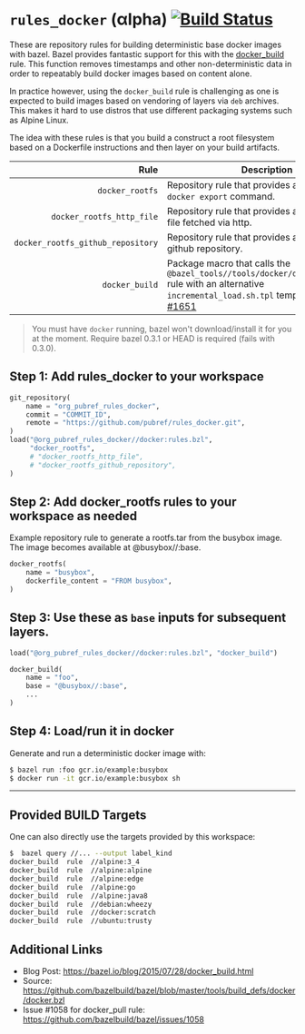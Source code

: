 # `rules_docker` (αlpha) [![Build Status](https://travis-ci.org/pubref/rules_docker.svg?branch=master)](https://travis-ci.org/pubref/rules_docker)

These are repository rules for building deterministic base docker
images with bazel.  Bazel provides fantastic support for this with the
[docker_build](https://bazel.io/docs/be/docker.html) rule.  This function removes timestamps and other
non-deterministic data in order to repeatably build docker images
based on content alone.

In practice however, using the `docker_build` rule is challenging as
one is expected to build images based on vendoring of layers via `deb`
archives.  This makes it hard to use distros that use different
packaging systems such as Alpine Linux.

The idea with these rules is that you build a construct a root
filesystem based on a Dockerfile instructions and then layer on your
build artifacts.

| Rule | Description |
| ---: | ---- |
| `docker_rootfs` | Repository rule that provides a rootfs from the `docker export` command. |
| `docker_rootfs_http_file` | Repository rule that provides a rootfs from a file fetched via http. |
| `docker_rootfs_github_repository` | Repository rule that provides a rootfs from a github repository. |
| `docker_build` | Package macro that calls the `@bazel_tools//tools/docker/docker_build.bzl` rule with an alternative `incremental_load.sh.tpl` template file. See [#1651](https://github.com/bazelbuild/bazel/issues/1651) |

> You must have `docker` running, bazel won't download/install it for
> you at the moment.  Require bazel 0.3.1 or HEAD is required (fails
> with 0.3.0).

## Step 1: Add rules_docker to your workspace

```python
git_repository(
    name = "org_pubref_rules_docker",
    commit = "COMMIT_ID",
    remote = "https://github.com/pubref/rules_docker.git",
)
load("@org_pubref_rules_docker//docker:rules.bzl",
     "docker_rootfs",
     # "docker_rootfs_http_file",
     # "docker_rootfs_github_repository",
)
```

## Step 2: Add docker_rootfs rules to your workspace as needed

Example repository rule to generate a rootfs.tar from the busybox
image.  The image becomes available at @busybox//:base.

```python
docker_rootfs(
    name = "busybox",
    dockerfile_content = "FROM busybox",
)
```

## Step 3: Use these as `base` inputs for subsequent layers.

```python
load("@org_pubref_rules_docker//docker:rules.bzl", "docker_build")

docker_build(
    name = "foo",
    base = "@busybox//:base",
    ...
)
```

## Step 4: Load/run it in docker

Generate and run a deterministic docker image with:

```sh
$ bazel run :foo gcr.io/example:busybox
$ docker run -it gcr.io/example:busybox sh
```

---

## Provided BUILD Targets

One can also directly use the targets provided by this workspace:

```sh
$  bazel query //... --output label_kind
docker_build  rule  //alpine:3_4
docker_build  rule  //alpine:alpine
docker_build  rule  //alpine:edge
docker_build  rule  //alpine:go
docker_build  rule  //alpine:java8
docker_build  rule  //debian:wheezy
docker_build  rule  //docker:scratch
docker_build  rule  //ubuntu:trusty
```

## Additional Links

* Blog Post: https://bazel.io/blog/2015/07/28/docker_build.html
* Source: https://github.com/bazelbuild/bazel/blob/master/tools/build_defs/docker/docker.bzl
* Issue #1058 for docker_pull rule: https://github.com/bazelbuild/bazel/issues/1058
